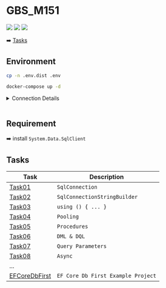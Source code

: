 # GBS_M151

[![](https://img.shields.io/badge/School-GBSSG-green)](https://www.gbssg.ch)
[![](https://img.shields.io/badge/ICT--Module-151-blue)](https://www.modulbaukasten.ch/module/151/3/de-DE?title=Datenbanken-in-Web-Applikation-einbinden)
![](https://img.shields.io/badge/Semester-6-blue)

:arrow_right: [Tasks](#tasks)

## Environment

```bash
cp -n .env.dist .env

docker-compose up -d
```

<details>
    <summary>Connection Details</summary>
    <strong>Host:</strong> <code>localhost,14330</code><br />
    <strong>Username:</strong> <code>sa</code><br />
    <strong>Password:</strong> <code>DEV_1234</code><br />
    <hr />
    <strong>Connection String:</strong> <code>Server=localhost,14330;Database=Northwind;User Id=sa;Password=DEV_1234;</code>
</details>
<br />

## Requirement

:arrow_right: install `System.Data.SqlClient`

## Tasks

| Task                              | Description                        |
| --------------------------------- | ---------------------------------- |
| [Task01](./Task01/)               | `SqlConnection`                    |
| [Task02](./Task02/)               | `SqlConnectionStringBuilder`       |
| [Task03](./Task03/)               | `using () { ... }`                 |
| [Task04](./Task04/)               | `Pooling`                          |
| [Task05](./Task05/)               | `Procedures`                       |
| [Task06](./Task06/)               | `DML & DQL`                        |
| [Task07](./Task07/)               | `Query Parameters`                 |
| [Task08](./Task08/)               | `Async`                            |
| ...                               |                                    |
| [EFCoreDbFirst](./EFCoreDbFirst/) | `EF Core Db First Example Project` |
